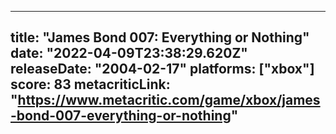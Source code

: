 
---
title: "James Bond 007: Everything or Nothing"
date: "2022-04-09T23:38:29.620Z"
releaseDate: "2004-02-17"
platforms: ["xbox"]
score: 83
metacriticLink: "https://www.metacritic.com/game/xbox/james-bond-007-everything-or-nothing"
---
